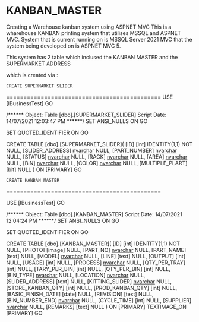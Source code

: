 # KANBAN_MASTER
Creating a Warehouse kanban system using ASPNET MVC
This is a wharehouse KANBAN printing system that utilises MSSQL and ASPNET MVC.
System that is current running on is MSSQL Server 2021
MVC that the system being developed on is ASPNET MVC 5.

This system has 2 table which inclused the KANBAN MASTER and the SUPERMARKET ADDRESS

which is created via : 


    CREATE SUPERMARKET SLIDER
=============================================
USE [IBusinessTest]
GO

/****** Object:  Table [dbo].[SUPERMARKET_SLIDER]    Script Date: 14/07/2021 12:03:47 PM ******/
SET ANSI_NULLS ON
GO

SET QUOTED_IDENTIFIER ON
GO

CREATE TABLE [dbo].[SUPERMARKET_SLIDER](
	[ID] [int] IDENTITY(1,1) NOT NULL,
	[SLIDER_ADDRESS] [nvarchar](25) NULL,
	[PART_NUMBER] [nvarchar](65) NULL,
	[STATUS] [nvarchar](25) NULL,
	[RACK] [nvarchar](25) NULL,
	[AREA] [nvarchar](30) NULL,
	[BIN] [nvarchar](25) NULL,
	[COLOR] [nvarchar](30) NULL,
	[MULTIPLE_PLART] [bit] NULL
) ON [PRIMARY]
GO


    CREATE KANBAN MASTER
=============================================

USE [IBusinessTest]
GO

/****** Object:  Table [dbo].[KANBAN_MASTER]    Script Date: 14/07/2021 12:04:24 PM ******/
SET ANSI_NULLS ON
GO

SET QUOTED_IDENTIFIER ON
GO

CREATE TABLE [dbo].[KANBAN_MASTER](
	[ID] [int] IDENTITY(1,1) NOT NULL,
	[PHOTO] [image] NULL,
	[PART_NO] [nvarchar](20) NULL,
	[PART_NAME] [text] NULL,
	[MODEL] [nvarchar](25) NULL,
	[LINE] [text] NULL,
	[OUTPUT] [int] NULL,
	[USAGE] [int] NULL,
	[PROCESS] [nvarchar](10) NULL,
	[QTY_PER_TRAY] [int] NULL,
	[TARY_PER_BIN] [int] NULL,
	[QTY_PER_BIN] [int] NULL,
	[BIN_TYPE] [nvarchar](5) NULL,
	[LOCATION] [nvarchar](20) NULL,
	[SLIDER_ADDRESS] [text] NULL,
	[KITTING_SLIDER] [nvarchar](5) NULL,
	[STORE_KANBAN_QTY] [int] NULL,
	[PROD_KANBAN_QTY] [int] NULL,
	[BASIC_FINISH_DATE] [date] NULL,
	[REVISION] [text] NULL,
	[BIN_NUMBER_END] [nvarchar](10) NULL,
	[CYCLE_TIME] [int] NULL,
	[SUPPLIER] [nvarchar](40) NULL,
	[REMARKS] [text] NULL
) ON [PRIMARY] TEXTIMAGE_ON [PRIMARY]
GO


